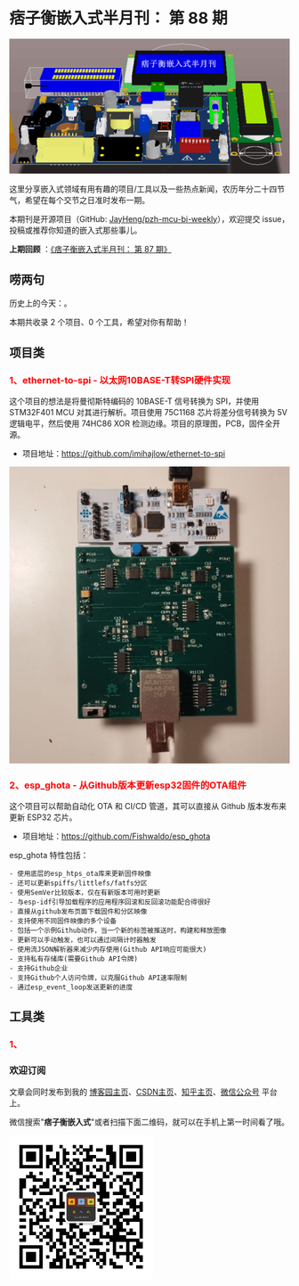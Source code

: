 # 痞子衡嵌入式半月刊： 第 88 期

![](https://raw.githubusercontent.com/JayHeng/pzh-mcu-bi-weekly/master/pics/pzh_mcu_bi_weekly.PNG)

这里分享嵌入式领域有用有趣的项目/工具以及一些热点新闻，农历年分二十四节气，希望在每个交节之日准时发布一期。

本期刊是开源项目（GitHub: [JayHeng/pzh-mcu-bi-weekly](https://github.com/JayHeng/pzh-mcu-bi-weekly)），欢迎提交 issue，投稿或推荐你知道的嵌入式那些事儿。

**上期回顾** ：[《痞子衡嵌入式半月刊： 第 87 期》](https://www.cnblogs.com/henjay724/p/17893196.html)

## 唠两句

历史上的今天：。

本期共收录 2 个项目、0 个工具，希望对你有帮助！

## 项目类

### <font color="red">1、ethernet-to-spi - 以太网10BASE-T转SPI硬件实现</font>

这个项目的想法是将曼彻斯特编码的 10BASE-T 信号转换为 SPI，并使用 STM32F401 MCU 对其进行解析。项目使用 75C1168 芯片将差分信号转换为 5V 逻辑电平，然后使用 74HC86 XOR 检测边缘。项目的原理图，PCB，固件全开源。

 * 项目地址：https://github.com/imihajlow/ethernet-to-spi

![](https://raw.githubusercontent.com/JayHeng/pzh-mcu-bi-weekly/master/pics/issue-088/ethernet-to-spi.PNG)

### <font color="red">2、esp_ghota - 从Github版本更新esp32固件的OTA组件</font>

这个项目可以帮助自动化 OTA 和 CI/CD 管道，其可以直接从 Github 版本发布来更新 ESP32 芯片。

 * 项目地址：https://github.com/Fishwaldo/esp_ghota

esp_ghota 特性包括：

```
- 使用底层的esp_htps_ota库来更新固件映像
- 还可以更新spiffs/littlefs/fatfs分区
- 使用SemVer比较版本，仅在有新版本可用时更新
- 与esp-idf引导加载程序的应用程序回滚和反回滚功能配合得很好
- 直接从github发布页面下载固件和分区映像
- 支持使用不同固件映像的多个设备
- 包括一个示例Github动作，当一个新的标签被推送时，构建和释放图像
- 更新可以手动触发，也可以通过间隔计时器触发
- 使用流JSON解析器来减少内存使用(Github API响应可能很大)
- 支持私有存储库(需要Github API令牌)
- 支持Github企业
- 支持Github个人访问令牌，以克服Github API速率限制
- 通过esp_event_loop发送更新的进度
```

## 工具类

### <font color="red">1、</font>



### 欢迎订阅

文章会同时发布到我的 [博客园主页](https://www.cnblogs.com/henjay724/)、[CSDN主页](https://blog.csdn.net/henjay724)、[知乎主页](https://www.zhihu.com/people/henjay724)、[微信公众号](http://weixin.sogou.com/weixin?type=1&query=痞子衡嵌入式) 平台上。

微信搜索"__痞子衡嵌入式__"或者扫描下面二维码，就可以在手机上第一时间看了哦。

![](https://raw.githubusercontent.com/JayHeng/pzhmcu-picture/master/wechat/pzhMcu_qrcode_258x258.jpg)

